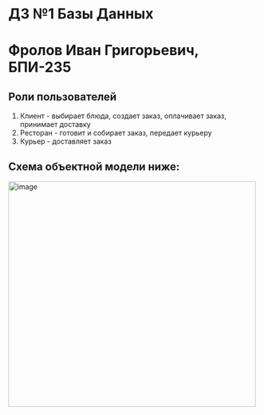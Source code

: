 # ДЗ №1 Базы Данных
# Фролов Иван Григорьевич, БПИ-235

## Роли пользователей
1. Клиент - выбирает блюда, создает заказ, оплачивает заказ, принимает доставку
2. Ресторан - готовит и собирает заказ, передает курьеру
3. Курьер - доставляет заказ

## Схема объектной модели ниже:

<img width="496" height="452" alt="image" src="https://github.com/user-attachments/assets/ec7bd3ea-689d-4e02-9fbd-31077fcb7c9f" />
